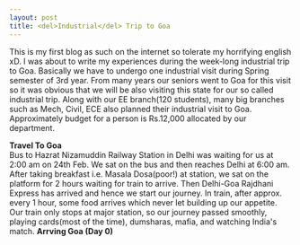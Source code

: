```yaml
---
layout: post
title: <del>Industrial</del> Trip to Goa
---
```


This is my first blog as such on the internet so tolerate my horrifying english xD. I was about to write my experiences during the week-long industrial trip to Goa. Basically we have to undergo one industrial visit during Spring semester of 3rd year. From many years our seniors went to Goa for this visit so it was obvious that we will be also visiting this state for our so called industrial trip. Along with our EE branch(120 students), many big branches such as Mech, Civil, ECE also planned their industrial visit to Goa. Approximately budget for a person is Rs.12,000 allocated by our department. 

**Travel To Goa** <br/>
Bus to Hazrat Nizamuddin Railway Station in Delhi was waiting for us at 2:00 am on 24th Feb. We sat on the bus and then reaches Delhi at 6:00 am. After taking breakfast i.e. Masala Dosa(poor!) at station, we sat on the platform for 2 hours waiting for train to arrive. Then Delhi-Goa Rajdhani Express has arrived and hence we start our journey. In train, after approx. every 1 hour, some food arrives which never let building up our appetite. Our train only stops at major station, so our journey passed smoothly, playing cards(most of the time), dumsharas, mafia, and watching India's match. 
**Arrving Goa (Day 0)** <br/>

 
